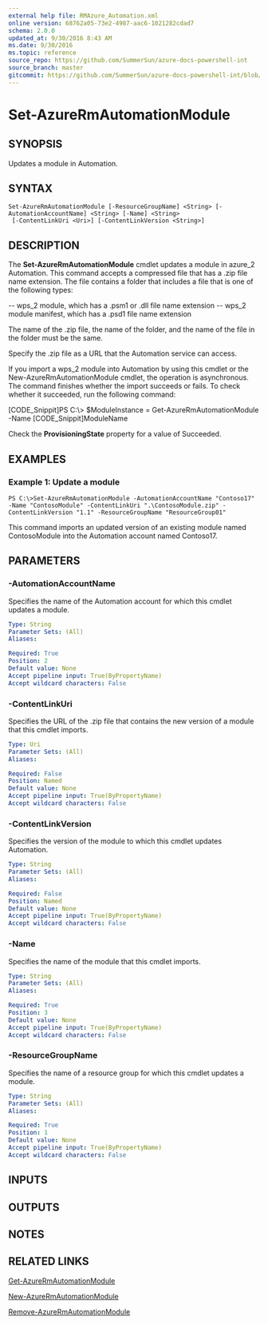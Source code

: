```yaml
---
external help file: RMAzure_Automation.xml
online version: 68762a05-73e2-4987-aac6-1021282cdad7
schema: 2.0.0
updated_at: 9/30/2016 8:43 AM
ms.date: 9/30/2016
ms.topic: reference
source_repo: https://github.com/SummerSun/azure-docs-powershell-int
source_branch: master
gitcommit: https://github.com/SummerSun/azure-docs-powershell-int/blob/8903b0f1daa01932ac5fa167f377736de2df6709/azureps-cmdlets-docs/Resource%20Manager/Automation%20Cmdlets/v1.0/Set-AzureRmAutomationModule.md
---
```


# Set-AzureRmAutomationModule
## SYNOPSIS
Updates a module in Automation.

## SYNTAX

```
Set-AzureRmAutomationModule [-ResourceGroupName] <String> [-AutomationAccountName] <String> [-Name] <String>
 [-ContentLinkUri <Uri>] [-ContentLinkVersion <String>]
```

## DESCRIPTION
The **Set-AzureRmAutomationModule** cmdlet updates a module in azure_2 Automation.
This command accepts a compressed file that has a .zip file name extension.
The file contains a folder that includes a file that is one of the following types: 

-- wps_2 module, which has a .psm1 or .dll file name extension 
-- wps_2 module manifest, which has a .psd1 file name extension

The name of the .zip file, the name of the folder, and the name of the file in the folder must be the same.

Specify the .zip file as a URL that the Automation service can access.

If you import a wps_2 module into Automation by using this cmdlet or the New-AzureRmAutomationModule cmdlet, the operation is asynchronous.
The command finishes whether the import succeeds or fails.
To check whether it succeeded, run the following command:

\[CODE_Snippit\]PS C:\\\> $ModuleInstance = Get-AzureRmAutomationModule -Name \[CODE_Snippit\]ModuleName

Check the **ProvisioningState** property for a value of Succeeded.

## EXAMPLES

### Example 1: Update a module
```
PS C:\>Set-AzureRmAutomationModule -AutomationAccountName "Contoso17" -Name "ContosoModule" -ContentLinkUri ".\ContosoModule.zip" -ContentLinkVersion "1.1" -ResourceGroupName "ResourceGroup01"
```

This command imports an updated version of an existing module named ContosoModule into the Automation account named Contoso17.

## PARAMETERS

### -AutomationAccountName
Specifies the name of the Automation account for which this cmdlet updates a module.

```yaml
Type: String
Parameter Sets: (All)
Aliases: 

Required: True
Position: 2
Default value: None
Accept pipeline input: True(ByPropertyName)
Accept wildcard characters: False
```

### -ContentLinkUri
Specifies the URL of the .zip file that contains the new version of a module that this cmdlet imports.

```yaml
Type: Uri
Parameter Sets: (All)
Aliases: 

Required: False
Position: Named
Default value: None
Accept pipeline input: True(ByPropertyName)
Accept wildcard characters: False
```

### -ContentLinkVersion
Specifies the version of the module to which this cmdlet updates Automation.

```yaml
Type: String
Parameter Sets: (All)
Aliases: 

Required: False
Position: Named
Default value: None
Accept pipeline input: True(ByPropertyName)
Accept wildcard characters: False
```

### -Name
Specifies the name of the module that this cmdlet imports.

```yaml
Type: String
Parameter Sets: (All)
Aliases: 

Required: True
Position: 3
Default value: None
Accept pipeline input: True(ByPropertyName)
Accept wildcard characters: False
```

### -ResourceGroupName
Specifies the name of a resource group for which this cmdlet updates a module.

```yaml
Type: String
Parameter Sets: (All)
Aliases: 

Required: True
Position: 1
Default value: None
Accept pipeline input: True(ByPropertyName)
Accept wildcard characters: False
```

## INPUTS

## OUTPUTS

## NOTES

## RELATED LINKS

[Get-AzureRmAutomationModule](68762a05-73e2-4987-aac6-1021282cdad7)

[New-AzureRmAutomationModule](0cfa1dd4-11f2-4eb6-a354-46bf4286d00f)

[Remove-AzureRmAutomationModule](762b2b43-579b-4869-98f9-882aaf224686)

